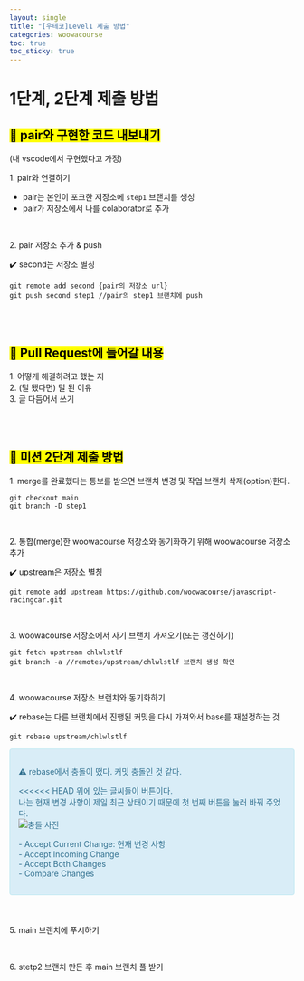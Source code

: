 ```yaml
---
layout: single
title: "[우테코]Level1 제출 방법"
categories: woowacourse
toc: true
toc_sticky: true
---
```


# 1단계, 2단계 제출 방법

## <mark class="pink">🔌 pair와 구현한 코드 내보내기</mark>

(내 vscode에서 구현했다고 가정)

1\. pair와 연결하기

- pair는 본인이 포크한 저장소에 `step1` 브랜치를 생성
- pair가 저장소에서 나를 colaborator로 추가

<br/>

2\. pair 저장소 추가 & push

✔️ second는 저장소 별칭

```
git remote add second {pair의 저장소 url}
git push second step1 //pair의 step1 브랜치에 push
```

<br/>
<br/>

## <mark class="pink">📝 Pull Request에 들어갈 내용</mark>

1\. 어떻게 해결하려고 했는 지  
2\. (덜 됐다면) 덜 된 이유  
3\. 글 다듬어서 쓰기

<br/>
<br/>

## <mark class="pink">📁 미션 2단계 제출 방법</mark>

1\. merge를 완료했다는 통보를 받으면 브랜치 변경 및 작업 브랜치 삭제(option)한다.

```
git checkout main
git branch -D step1
```

<br/>

2\. 통합(merge)한 woowacourse 저장소와 동기화하기 위해 woowacourse 저장소 추가

✔️ upstream은 저장소 별칭

```
git remote add upstream https://github.com/woowacourse/javascript-racingcar.git
```

<br/>

3\. woowacourse 저장소에서 자기 브랜치 가져오기(또는 갱신하기)

```
git fetch upstream chlwlstlf
git branch -a //remotes/upstream/chlwlstlf 브랜치 생성 확인
```

<br/>

4\. woowacourse 저장소 브랜치와 동기화하기

✔️ rebase는 다른 브랜치에서 진행된 커밋을 다시 가져와서 base를 재설정하는 것

```
git rebase upstream/chlwlstlf
```

<div style="padding: 15px; border: 1px solid transparent; border-color: transparent; margin-bottom: 20px; border-radius: 4px; color: #31708f; background-color: #d9edf7; border-color: #bce8f1;">
  <p>
    <p>⚠️ rebase에서 충돌이 떴다. 커밋 충돌인 것 같다.</p>
    <div><<<<<< HEAD 위에 있는 글씨들이 버튼이다.</div>
    <div>나는 현재 변경 사항이 제일 최근 상태이기 때문에 첫 번째 버튼을 눌러 바꿔 주었다.</div>
    <img src="https://github.com/chlwlstlf/data/assets/63334368/fe91d4a4-de41-4baf-952d-bad4c4ca40c1" alt="충돌 사진"/>
  </p>
  <p>
    <div>- Accept Current Change: 현재 변경 사항</div>
    <div>- Accept Incoming Change</div>
    <div>- Accept Both Changes</div>
    <div>- Compare Changes</div>
  </p>
</div>

<br/>

5\. main 브랜치에 푸시하기

<br/>

6\. stetp2 브랜치 만든 후 main 브랜치 풀 받기
